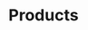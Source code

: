 ---
title: "Products"
layout: categories
permalink: /products/
author_profile: true
sidebar_main: true
---